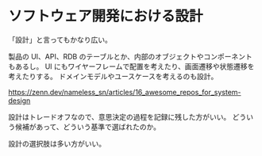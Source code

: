 # ソフトウェア開発における設計

「設計」と言ってもかなり広い。

製品の UI、API、RDB のテーブルとか、内部のオブジェクトやコンポーネントもあるし。
UI にもワイヤーフレームで配置を考えたり、画面遷移や状態遷移を考えたりする。
ドメインモデルやユースケースを考えるのも設計。

https://zenn.dev/nameless_sn/articles/16_awesome_repos_for_system-design

設計はトレードオフなので、意思決定の過程を記録に残した方がいい。
どういう候補があって、どういう基準で選ばれたのか。

設計の選択肢は多い方がいい。

